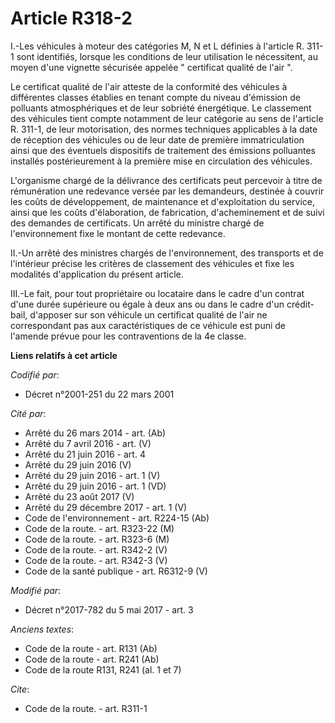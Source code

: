 # Article R318-2

I.-Les véhicules à moteur des catégories M, N et L définies à l'article R. 311-1 sont identifiés, lorsque les conditions de
leur utilisation le nécessitent, au moyen d'une vignette sécurisée appelée " certificat qualité de l'air ". 

Le certificat qualité de l'air atteste de la conformité des véhicules à différentes classes établies en tenant compte du
niveau d'émission de polluants atmosphériques et de leur sobriété énergétique. Le classement des véhicules tient compte
notamment de leur catégorie au sens de l'article R. 311-1, de leur motorisation, des normes techniques applicables à la date
de réception des véhicules ou de leur date de première immatriculation ainsi que des éventuels dispositifs de traitement des
émissions polluantes installés postérieurement à la première mise en circulation des véhicules. 

L'organisme chargé de la délivrance des certificats peut percevoir à titre de rémunération une redevance versée par les
demandeurs, destinée à couvrir les coûts de développement, de maintenance et d'exploitation du service, ainsi que les coûts
d'élaboration, de fabrication, d'acheminement et de suivi des demandes de certificats. Un arrêté du ministre chargé de
l'environnement fixe le montant de cette redevance. 

II.-Un arrêté des ministres chargés de l'environnement, des transports et de l'intérieur précise les critères de classement
des véhicules et fixe les modalités d'application du présent article. 

III.-Le fait, pour tout propriétaire ou locataire dans le cadre d'un contrat d'une durée supérieure ou égale à deux ans ou
dans le cadre d'un crédit-bail, d'apposer sur son véhicule un certificat qualité de l'air ne correspondant pas aux
caractéristiques de ce véhicule est puni de l'amende prévue pour les contraventions de la 4e classe.

**Liens relatifs à cet article**

_Codifié par_:

  - Décret n°2001-251 du 22 mars 2001

_Cité par_:

  - Arrêté du 26 mars 2014 - art. (Ab)
  - Arrêté du 7 avril 2016 - art. (V)
  - Arrêté du 21 juin 2016 - art. 4
  - Arrêté du 29 juin 2016 (V)
  - Arrêté du 29 juin 2016 - art. 1 (V)
  - Arrêté du 29 juin 2016 - art. 1 (VD)
  - Arrêté du 23 août 2017 (V)
  - Arrêté du 29 décembre 2017 - art. 1 (V)
  - Code de l'environnement - art. R224-15 (Ab)
  - Code de la route. - art. R323-22 (M)
  - Code de la route. - art. R323-6 (M)
  - Code de la route. - art. R342-2 (V)
  - Code de la route. - art. R342-3 (V)
  - Code de la santé publique - art. R6312-9 (V)

_Modifié par_:

  - Décret n°2017-782 du 5 mai 2017 - art. 3

_Anciens textes_:

  - Code de la route - art. R131 (Ab)
  - Code de la route - art. R241 (Ab)
  - Code de la route R131, R241 (al. 1 et 7)

_Cite_:

  - Code de la route. - art. R311-1
